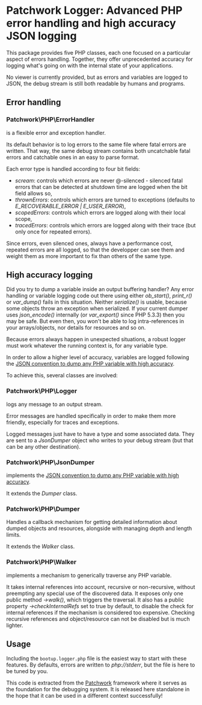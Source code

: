 Patchwork Logger: Advanced PHP error handling and high accuracy JSON logging
============================================================================

This package provides five PHP classes, each one focused on a particular aspect
of errors handling. Together, they offer unprecedented accuracy for logging
what's going on with the internal state of your applications.

No viewer is currently provided, but as errors and variables are logged to JSON,
the debug stream is still both readable by humans and programs.

Error handling
--------------

### Patchwork\PHP\ErrorHandler

is a flexible error and exception handler.

Its default behavior is to log errors to the same file where fatal errors are
written. That way, the same debug stream contains both uncatchable fatal errors
and catchable ones in an easy to parse format.

Each error type is handled according to four bit fields:

- *scream*: controls which errors are never @-silenced - silenced fatal errors
  that can be detected at shutdown time are logged when the bit field allows so,
- *thrownErrors*: controls which errors are turned to exceptions
  (defaults to *E_RECOVERABLE_ERROR | E_USER_ERROR*),
- *scopedErrors*: controls which errors are logged along with their local scope,
- *tracedErrors*: controls which errors are logged along with their trace (but
  only once for repeated errors).

Since errors, even silenced ones, always have a performance cost, repeated
errors are all logged, so that the developper can see them and weight them as
more important to fix than others of the same type.

High accuracy logging
---------------------

Did you try to dump a variable inside an output buffering handler? Any error
handling or variable logging code out there using either *ob_start()*,
*print_r()* or *var_dump()* fails in this situation. Neither *serialize()* is
usable, because some objects throw an exception when serialized. If your current
dumper uses *json_encode()* internally (or *var_export()* since PHP 5.3.3) then
you may be safe. But even then, you won't be able to log intra-references in
your arrays/objects, nor details for resources and so on.

Because errors always happen in unexpected situations, a robust logger must work
whatever the running context is, for any variable type.

In order to allow a higher level of accuracy, variables are logged following the
[JSON convention to dump any PHP variable with high accuracy](https://github.com/nicolas-grekas/Patchwork-Doc/blob/master/Dumping-PHP-Data-en.md).

To achieve this, several classes are involved:

### Patchwork\PHP\Logger

logs any message to an output stream.

Error messages are handled specifically in order to make them more friendly,
especially for traces and exceptions.

Logged messages just have to have a type and some associated data. They are sent
to a *JsonDumper* object who writes to your debug stream (but that can be any
other destination).

### Patchwork\PHP\JsonDumper

implements the [JSON convention to dump any PHP variable with high accuracy](https://github.com/nicolas-grekas/Patchwork-Doc/blob/master/Dumping-PHP-Data-en.md).

It extends the *Dumper* class.

### Patchwork\PHP\Dumper

Handles a callback mechanism for getting detailed information about dumped
objects and resources, alongside with managing depth and length limits.

It extends the *Walker* class.

### Patchwork\PHP\Walker

implements a mechanism to generically traverse any PHP variable.

It takes internal references into account, recursive or non-recursive, without
preempting any special use of the discovered data. It exposes only one public
method *->walk()*, which triggers the traversal. It also has a public property
*->checkInternalRefs* set to true by default, to disable the check for internal
references if the mechanism is considered too expensive. Checking recursive
references and object/resource can not be disabled but is much lighter.

Usage
-----

Including the `bootup.logger.php` file is the easiest way to start with these
features. By defaults, errors are written to *php://stderr*, but the file is
here to be tuned by you.

This code is extracted from the [Patchwork](http://pa.tchwork.com/) framework
where it serves as the foundation for the debugging system. It is released here
standalone in the hope that it can be used in a different context successfully!
